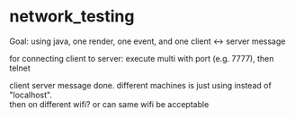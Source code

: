 # network_testing

Goal: using java, one render, one event, and one client <-> server message

for connecting client to server: execute multi with port (e.g. 7777), then telnet <localhost or ip> <port>

client server message done. different machines is just using <ip address> instead of "localhost".  
then on different wifi?
or can same wifi be acceptable


